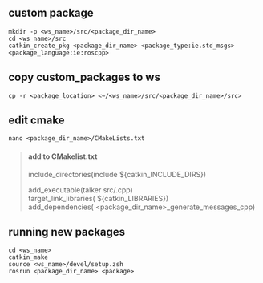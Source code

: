 ## custom package
    mkdir -p <ws_name>/src/<package_dir_name>
    cd <ws_name>/src
    catkin_create_pkg <package_dir_name> <package_type:ie.std_msgs> <package_language:ie:roscpp>

## copy custom_packages to ws
    cp -r <package_location> <~/<ws_name>/src/<package_dir_name>/src>
    
## edit cmake
    nano <package_dir_name>/CMakeLists.txt

> #### add to CMakelist.txt
> include_directories(include ${catkin_INCLUDE_DIRS})
>
> add_executable(talker src/<package>.cpp)  
> target_link_libraries(<package> ${catkin_LIBRARIES})  
> add_dependencies(<package> <package_dir_name>_generate_messages_cpp)

## running new packages
    cd <ws_name>
    catkin_make
    source <ws_name>/devel/setup.zsh
    rosrun <package_dir_name> <package>
